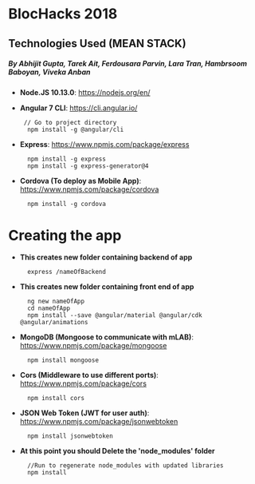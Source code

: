 # BlocHacks 2018
## Technologies Used (MEAN STACK)
##### By Abhijit Gupta, Tarek Ait, Ferdousara Parvin, Lara Tran, Hambrsoom Baboyan, Viveka Anban
- **Node.JS 10.13.0**:  https://nodejs.org/en/
- **Angular 7 CLI**:  https://cli.angular.io/

       // Go to project directory
        npm install -g @angular/cli
- **Express**: https://www.npmjs.com/package/express

        npm install -g express
        npm install -g express-generator@4
        
- **Cordova (To deploy as Mobile App)**: https://www.npmjs.com/package/cordova

        npm install -g cordova

# Creating the app
- **This creates new folder containing backend of app**

        express /nameOfBackend
        
- **This creates new folder containing front end of app**

        ng new nameOfApp        
        cd nameOfApp            
        npm install --save @angular/material @angular/cdk @angular/animations

- **MongoDB (Mongoose to communicate with mLAB)**: https://www.npmjs.com/package/mongoose

        npm install mongoose

- **Cors (Middleware to use different ports)**: https://www.npmjs.com/package/cors

        npm install cors
- **JSON Web Token (JWT for user auth)**: https://www.npmjs.com/package/jsonwebtoken

        npm install jsonwebtoken
- **At this point you should Delete the 'node_modules' folder**

        //Run to regenerate node_modules with updated libraries
        npm install
